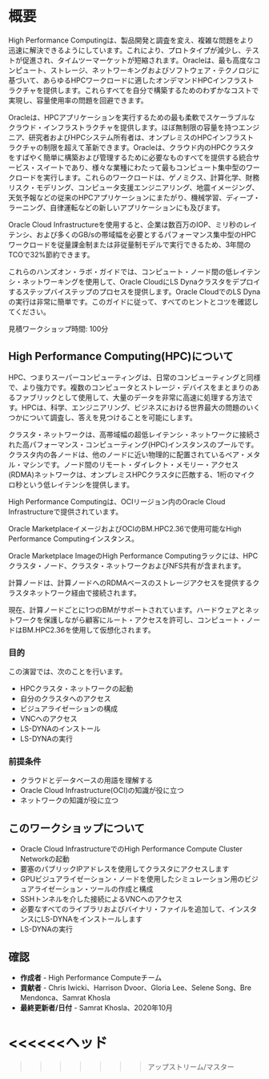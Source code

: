 # 概要

High Performance Computingは、製品開発と調査を変え、複雑な問題をより迅速に解決できるようにしています。これにより、プロトタイプが減少し、テストが促進され、タイムツーマーケットが短縮されます。Oracleは、最も高度なコンピュート、ストレージ、ネットワーキングおよびソフトウェア・テクノロジに基づいて、あらゆるHPCワークロードに適したオンデマンドHPCインフラストラクチャを提供します。これらすべてを自分で構築するためのわずかなコストで実現し、容量使用率の問題を回避できます。

Oracleは、HPCアプリケーションを実行するための最も柔軟でスケーラブルなクラウド・インフラストラクチャを提供します。ほぼ無制限の容量を持つエンジニア、研究者およびHPCシステム所有者は、オンプレミスのHPCインフラストラクチャの制限を超えて革新できます。Oracleは、クラウド内のHPCクラスタをすばやく簡単に構築および管理するために必要なものすべてを提供する統合サービス・スイートであり、様々な業種にわたって最もコンピュート集中型のワークロードを実行します。これらのワークロードは、ゲノミクス、計算化学、財務リスク・モデリング、コンピュータ支援エンジニアリング、地震イメージング、天気予報などの従来のHPCアプリケーションにまたがり、機械学習、ディープ・ラーニング、自律運転などの新しいアプリケーションにも及びます。

Oracle Cloud Infrastructureを使用すると、企業は数百万のIOP、ミリ秒のレイテンシ、および多くのGB/sの帯域幅を必要とするパフォーマンス集中型のHPCワークロードを従量課金制または非従量制モデルで実行できるため、3年間のTCOで32%節約できます。

これらのハンズオン・ラボ・ガイドでは、コンピュート・ノード間の低レイテンシ・ネットワーキングを使用して、Oracle CloudにLS Dynaクラスタをデプロイするステップバイステップのプロセスを提供します。Oracle CloudでのLS Dynaの実行は非常に簡単です。このガイドに従って、すべてのヒントとコツを確認してください。

見積ワークショップ時間: 100分

## High Performance Computing(HPC)について

HPC、つまりスーパーコンピューティングは、日常のコンピューティングと同様で、より強力です。複数のコンピュータとストレージ・デバイスをまとまりのあるファブリックとして使用して、大量のデータを非常に高速に処理する方法です。HPCは、科学、エンジニアリング、ビジネスにおける世界最大の問題のいくつかについて調査し、答えを見つけることを可能にします。

クラスタ・ネットワークは、高帯域幅の超低レイテンシ・ネットワークに接続された高パフォーマンス・コンピューティング(HPC)インスタンスのプールです。クラスタ内の各ノードは、他のノードに近い物理的に配置されているベア・メタル・マシンです。ノード間のリモート・ダイレクト・メモリー・アクセス(RDMA)ネットワークは、オンプレミスHPCクラスタに匹敵する、1桁のマイクロ秒という低レイテンシを提供します。

High Performance Computingは、OCIリージョン内のOracle Cloud Infrastructureで提供されています。

Oracle MarketplaceイメージおよびOCIのBM.HPC2.36で使用可能なHigh Performance Computingインスタンス。

Oracle Marketplace ImageのHigh Performance Computingラックには、HPCクラスタ・ノード、クラスタ・ネットワークおよびNFS共有が含まれます。

計算ノードは、計算ノードへのRDMAベースのストレージアクセスを提供するクラスタネットワーク経由で接続されます。

現在、計算ノードごとに1つのBMがサポートされています。ハードウェアとネットワークを保護しながら顧客にルート・アクセスを許可し、コンピュート・ノードはBM.HPC2.36を使用して仮想化されます。

### 目的

この演習では、次のことを行います。

*   HPCクラスタ・ネットワークの起動
*   自分のクラスタへのアクセス
*   ビジュアライゼーションの構成
*   VNCへのアクセス
*   LS-DYNAのインストール
*   LS-DYNAの実行

### 前提条件

*   クラウドとデータベースの用語を理解する
*   Oracle Cloud Infrastructure(OCI)の知識が役に立つ
*   ネットワークの知識が役に立つ

## このワークショップについて

*   Oracle Cloud InfrastructureでのHigh Performance Compute Cluster Networkの起動
*   要塞のパブリックIPアドレスを使用してクラスタにアクセスします
*   GPUビジュアライゼーション・ノードを使用したシミュレーション用のビジュアライゼーション・ツールの作成と構成
*   SSHトンネルを介した接続によるVNCへのアクセス
*   必要なすべてのライブラリおよびバイナリ・ファイルを追加して、インスタンスにLS-DYNAをインストールします
*   LS-DYNAの実行

## 確認

*   **作成者** - High Performance Computeチーム
*   **貢献者** - Chris Iwicki、Harrison Dvoor、Gloria Lee、Selene Song、Bre Mendonca、Samrat Khosla
*   **最終更新者/日付** - Samrat Khosla、2020年10月

# <<<<<<ヘッド

> > > > > > > アップストリーム/マスター
